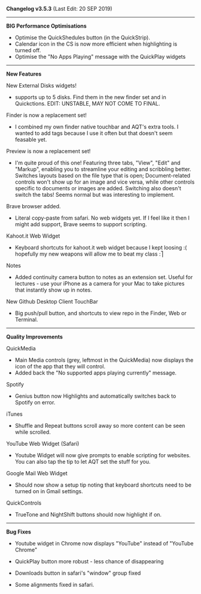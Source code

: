 **Changelog v3.5.3** (Last Edit: 20 SEP 2019)

----
**BIG Performance Optimisations**
- Optimise the QuickShedules button (in the QuickStrip).
- Calendar icon in the CS is now more efficient when highlighting is turned off.
- Optimise the "No Apps Playing" message with the QuickPlay widgets

----
**New Features**

New External Disks widgets!
- supports up to 5 disks. Find them in the new finder set and in Quickctions. EDIT: UNSTABLE, MAY NOT COME TO FINAL.

Finder is now a replacement set!
- I combined my own finder native touchbar and AQT's extra tools. I wanted to add tags because I use it often but that doesn't seem feasable yet.

Preview is now a replacement set!
- I'm quite proud of this one!
Featuring three tabs, "View", "Edit" and "Markup", enabling you to streamline your editing and scribbling better. 
Switches layouts based on the file type that is open; Document-related controls won't show up for an image and vice versa, while other controls specific to documents or images are added. Switching also doesn't switch the tabs! Seems normal but was interesting to implement.

Brave browser added.
- Literal copy-paste from safari. No web widgets yet. If I feel like it then I might add support, Brave seems to support scripting.

Kahoot.it Web Widget
- Keyboard shortcuts for kahoot.it web widget because I kept loosing :( hopefully my new weapons will allow me to beat my class :⎤

Notes
- Added continuity camera button to notes as an extension set. Useful for lectures - use your iPhone as a camera for your Mac to take pictures that instantly show up in notes.

New Github Desktop Client TouchBar
- Big push/pull button, and shortcuts to view repo in the Finder, Web or Terminal.

----
**Quality Improvements**

QuickMedia
- Main Media controls (grey, leftmost in the QuickMedia) now displays the icon of the app that they will control.
- Added back the "No supported apps playing currently" message.

Spotify
- Genius button now Highlights and automatically switches back to Spotify on error.

iTunes
- Shuffle and Repeat buttons scroll away so more content can be seen while scrolled.

YouTube Web Widget (Safari)
- Youtube Widget will now give prompts to enable scripting for websites. You can also tap the tip to let AQT set the stuff for you.

Google Mail Web Widget
- Should now show a setup tip noting that keyboard shortcuts need to be turned on in Gmail settings.

QuickControls
- TrueTone and NightShift buttons should now highlight if on.

----
**Bug Fixes**
- Youtube widget in Chrome now displays "YouTube" instead of "YouTube Chrome"

- QuickPlay button more robust - less chance of disappearing

- Downloads button in safari's "window" group fixed
- Some alignments fixed in safari.
